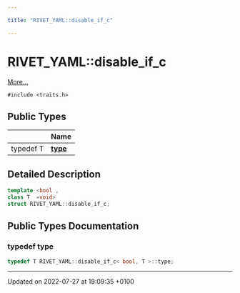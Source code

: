 ```yaml
---

title: "RIVET_YAML::disable_if_c"

---
```


# RIVET_YAML::disable_if_c



 [More...](#detailed-description)


`#include <traits.h>`

## Public Types

|                | Name           |
| -------------- | -------------- |
| typedef T | **[type](http://example.org/classes/structrivet__yaml_1_1disable__if__c/#typedef-type)**  |

## Detailed Description

```cpp
template <bool ,
class T  =void>
struct RIVET_YAML::disable_if_c;
```

## Public Types Documentation

### typedef type

```cpp
typedef T RIVET_YAML::disable_if_c< bool, T >::type;
```


-------------------------------

Updated on 2022-07-27 at 19:09:35 +0100